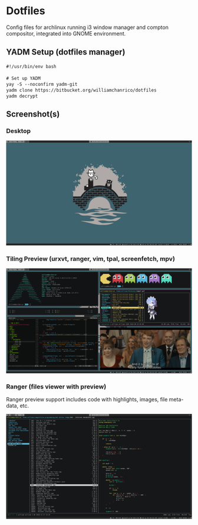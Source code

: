# Dotfiles

Config files for archlinux running i3 window manager
and compton compositor, integrated into GNOME environment.

## YADM Setup (dotfiles manager)

```
#!/usr/bin/env bash

# Set up YADM
yay -S --noconfirm yadm-git
yadm clone https://bitbucket.org/williamchanrico/dotfiles
yadm decrypt
```

## Screenshot(s)

### Desktop

![screenshot-desktop](screenshots/screenshot01.png?raw=true "Screenshot desktop")

### Tiling Preview (urxvt, ranger, vim, tpal, screenfetch, mpv)

![screenshot-tiling](screenshots/screenshot02.png?raw=true "Screenshot tiles")

### Ranger (files viewer with preview)

Ranger preview support includes code with highlights, images, file meta-data, etc.

![screenshot-ranger](screenshots/screenshot03.png?raw=true "Screenshot ranger")
